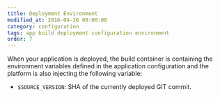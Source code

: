 ```yaml
---
title: Deployment Environment
modified_at: 2016-04-26 00:00:00
category: configuration
tags: app build deployment configuration environment
order: 7
---
```


When your application is deployed, the build container is containing the environment
variables defined in the application configuration and the platform is also injecting
the following variable:

* `$SOURCE_VERSION`: SHA of the currently deployed GIT commit.
